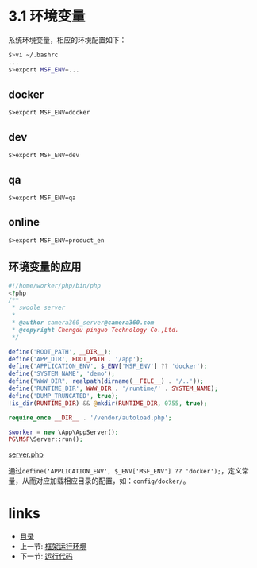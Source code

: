 # 3.1 环境变量

系统环境变量，相应的环境配置如下：

```bash
$>vi ~/.bashrc
...
$>export MSF_ENV=...
```

## docker

```
$>export MSF_ENV=docker
```

## dev

```
$>export MSF_ENV=dev
```

## qa

```
$>export MSF_ENV=qa
```

## online

```
$>export MSF_ENV=product_en
```

## 环境变量的应用

```php
#!/home/worker/php/bin/php
<?php
/**
 * swoole server
 *
 * @author camera360_server@camera360.com
 * @copyright Chengdu pinguo Technology Co.,Ltd.
 */

define('ROOT_PATH', __DIR__);
define('APP_DIR', ROOT_PATH . '/app');
define('APPLICATION_ENV', $_ENV['MSF_ENV'] ?? 'docker');
define('SYSTEM_NAME', 'demo');
define("WWW_DIR", realpath(dirname(__FILE__) . '/..'));
define('RUNTIME_DIR', WWW_DIR . '/runtime/' . SYSTEM_NAME);
define('DUMP_TRUNCATED', true);
!is_dir(RUNTIME_DIR) && @mkdir(RUNTIME_DIR, 0755, true);

require_once __DIR__ . '/vendor/autoload.php';

$worker = new \App\AppServer();
PG\MSF\Server::run();
```

[server.php](https://github.com/pinguo/php-msf-demo/blob/master/server.php)

通过`define('APPLICATION_ENV', $_ENV['MSF_ENV'] ?? 'docker');`，定义常量，从而对应加载相应目录的配置，如：`config/docker/`。

# links
  * [目录](../README.md)
  * 上一节: [框架运行环境](3.0-框架运行环境.md)
  * 下一节: [运行代码](3.2-运行代码.md)